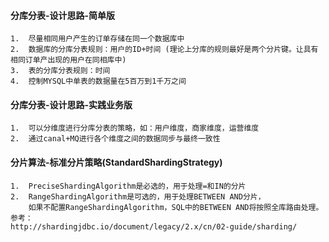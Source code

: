 #### 分库分表-设计思路-简单版
```
1.  尽量相同用户产生的订单存储在同一个数据库中  
2.  数据库的分库分表规则：用户的ID+时间 (理论上分库的规则最好是两个分片键。让具有相同订单产出现的用户在同相库中)
3.  表的分库分表规则：时间
4.  控制MYSQL中单表的数据量在5百万到1千万之间
```
#### 分库分表-设计思路-实践业务版
```
1.  可以分维度进行分库分表的策略，如：用户维度，商家维度，运营维度
2.  通过canal+MQ进行各个维度之间的数据同步与最终一致性
```
#### 分片算法-标准分片策略(StandardShardingStrategy)
```
1.  PreciseShardingAlgorithm是必选的，用于处理=和IN的分片
2.  RangeShardingAlgorithm是可选的，用于处理BETWEEN AND分片，
    如果不配置RangeShardingAlgorithm，SQL中的BETWEEN AND将按照全库路由处理。
参考：
http://shardingjdbc.io/document/legacy/2.x/cn/02-guide/sharding/
```

